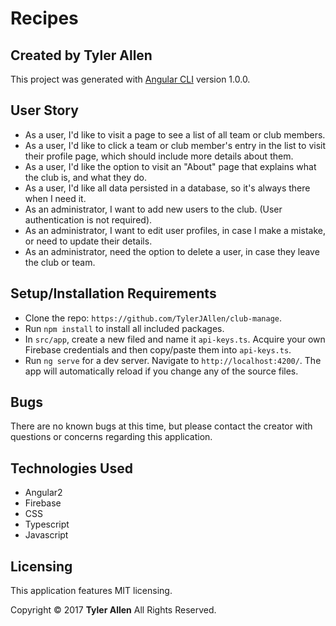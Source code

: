 # Recipes

## Created by Tyler Allen
This project was generated with [Angular CLI](https://github.com/angular/angular-cli) version 1.0.0.


## User Story

* As a user, I'd like to visit a page to see a list of all team or club members.
* As a user, I'd like to click a team or club member's entry in the list to visit their profile page, which should include more details about them.
* As a user, I'd like the option to visit an "About" page that explains what the club is, and what they do.
* As a user, I'd like all data persisted in a database, so it's always there when I need it.
* As an administrator, I want to add new users to the club. (User authentication is not required).
* As an administrator, I want to edit user profiles, in case I make a mistake, or need to update their details.
* As an administrator, need the option to delete a user, in case they leave the club or team.


## Setup/Installation Requirements

  * Clone the repo: `https://github.com/TylerJAllen/club-manage`.
  * Run `npm install` to install all included packages.
  * In `src/app`, create a new filed and name it `api-keys.ts`. Acquire your own Firebase credentials and then copy/paste them into `api-keys.ts`.
  * Run `ng serve` for a dev server. Navigate to `http://localhost:4200/`. The app will automatically reload if you change any of the source files.

## Bugs
There are no known bugs at this time, but please contact the creator with questions or concerns regarding this application.


## Technologies Used

  * Angular2
  * Firebase
  * CSS
  * Typescript
  * Javascript


## Licensing
This application features MIT licensing.

Copyright &copy; 2017 **Tyler Allen** All Rights Reserved.

